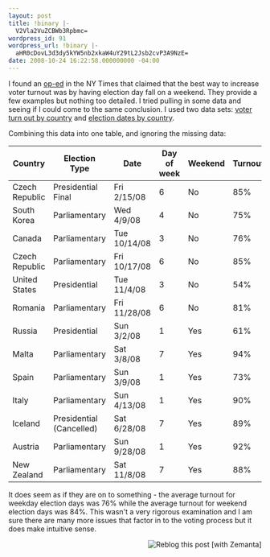 ```yaml
---
layout: post
title: !binary |-
  V2Vla2VuZCBWb3Rpbmc=
wordpress_id: 91
wordpress_url: !binary |-
  aHR0cDovL3d3dy5kYW5nb2xkaW4uY29tL2Jsb2cvP3A9NzE=
date: 2008-10-24 16:22:58.000000000 -04:00
---
```

<p>I found an <a href="http://www.nytimes.com/2008/10/24/opinion/24ornstein.html?ref=opinion">op-ed</a> in the NY Times that claimed that the best way to increase voter turnout was by having election day fall on a weekend. They provide a few examples but nothing too detailed. I tried pulling in some data and seeing if I could come to the same conclusion. I used two data sets: <a href="http://en.wikipedia.org/wiki/Voter_turnout ">voter turn out by country</a> and <a href="http://www.electionguide.org/calendar.php ">election dates by country</a>.</p>

<p>Combining this data into one table, and ignoring the missing data:</p>

<table class="table">
<thead>
<tr>
<th>Country</th>
<th>Election Type</th>
<th>Date</th>
<th>Day of week</th>
<th>Weekend</th>
<th>Turnout</th>
</tr>
</thead>
<tbody>
<tr>
<td>Czech Republic</td>
<td>Presidential Final</td>
<td>Fri 2/15/08</td>
<td>6</td>
<td>No</td>
<td>85%</td>
</tr>
<tr>
<td>South Korea</td>
<td>Parliamentary<span> </span></td>
<td>Wed 4/9/08</td>
<td>4</td>
<td>No</td>
<td>75%</td>
</tr>
<tr>
<td>Canada</td>
<td>Parliamentary<span> </span></td>
<td>Tue 10/14/08</td>
<td>3</td>
<td>No</td>
<td>76%</td>
</tr>
<tr>
<td>Czech Republic</td>
<td>Parliamentary<span> </span></td>
<td>Fri 10/17/08</td>
<td>6</td>
<td>No</td>
<td>85%</td>
</tr>
<tr>
<td>United States</td>
<td>Presidential<span> </span></td>
<td>Tue 11/4/08</td>
<td>3</td>
<td>No</td>
<td>54%</td>
</tr>
<tr>
<td>Romania</td>
<td>Parliamentary<span> </span></td>
<td>Fri 11/28/08</td>
<td>6</td>
<td>No</td>
<td>81%</td>
</tr>
<tr>
<td>Russia</td>
<td>Presidential<span> </span></td>
<td>Sun 3/2/08</td>
<td>1</td>
<td>Yes</td>
<td>61%</td>
</tr>
<tr>
<td>Malta</td>
<td>Parliamentary<span> </span></td>
<td>Sat 3/8/08</td>
<td>7</td>
<td>Yes</td>
<td>94%</td>
</tr>
<tr>
<td>Spain</td>
<td>Parliamentary<span> </span></td>
<td>Sun 3/9/08</td>
<td>1</td>
<td>Yes</td>
<td>73%</td>
</tr>
<tr>
<td>Italy</td>
<td>Parliamentary<span> </span></td>
<td>Sun 4/13/08</td>
<td>1</td>
<td>Yes</td>
<td>90%</td>
</tr>
<tr>
<td>Iceland</td>
<td>Presidential (Cancelled)<span> </span></td>
<td>Sat 6/28/08</td>
<td>7</td>
<td>Yes</td>
<td>89%</td>
</tr>
<tr>
<td>Austria</td>
<td>Parliamentary<span> </span></td>
<td>Sun 9/28/08</td>
<td>1</td>
<td>Yes</td>
<td>92%</td>
</tr>
<tr>
<td>New Zealand</td>
<td>Parliamentary<span> </span></td>
<td>Sat 11/8/08</td>
<td>7</td>
<td>Yes</td>
<td>88%</td>
</tr>
</tbody></table>

<p>It does seem as if they are on to something - the average turnout for weekday election days was 76% while the average turnout for weekend election days was 84%. This wasn't a very rigorous examination and I am sure there are many more issues that factor in to the voting process but it does make intuitive sense.</p>
<div class="zemanta-pixie" style="margin-top: 10px; height: 15px;"><a class="zemanta-pixie-a" title="Zemified by Zemanta" href="http://reblog.zemanta.com/zemified/7424159e-d737-4013-ab34-f0ed3fd5720c/"><img class="zemanta-pixie-img" style="border: medium none; float: right;" src="http://img.zemanta.com/reblog_e.png?x-id=7424159e-d737-4013-ab34-f0ed3fd5720c" alt="Reblog this post [with Zemanta]" /></a></div>